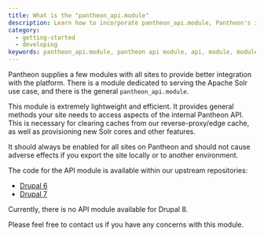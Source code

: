 ```yaml
---
title: What is the "pantheon_api.module"
description: Learn how to incorporate pantheon_api.module, Pantheon's internal API modules, on your Drupal sites.
category:
  - getting-started
  - developing
keywords: pantheon_api.module, pantheon api module, api, module, modules, api modules, pantheon api, use pantheon apis, use pantheon api, how to use pantheon api modules
---
```

Pantheon supplies a few modules with all sites to provide better integration with the platform. There is a module dedicated to serving the Apache Solr use case, and there is the general `pantheon_api.module`.

This module is extremely lightweight and efficient. It provides general methods your site needs to access aspects of the internal Pantheon API. This is necessary for clearing caches from our reverse-proxy/edge cache, as well as provisioning new Solr cores and other features.

It should always be enabled for all sites on Pantheon and should not cause adverse effects if you export the site locally or to another environment.

The code for the API module is available within our upstream repositories:

- [Drupal 6](https://github.com/pantheon-systems/drops-6/tree/master/modules/pantheon)
- [Drupal 7](https://github.com/pantheon-systems/drops-7/tree/master/modules/pantheon)

Currently, there is no API module available for Drupal 8.

Please feel free to contact us if you have any concerns with this module.
